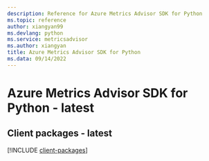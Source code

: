 ```yaml
---
description: Reference for Azure Metrics Advisor SDK for Python
ms.topic: reference
author: xiangyan99
ms.devlang: python
ms.service: metricsadvisor
ms.author: xiangyan
title: Azure Metrics Advisor SDK for Python
ms.data: 09/14/2022
---
```

# Azure Metrics Advisor SDK for Python - latest

## Client packages - latest
[!INCLUDE [client-packages](metrics-advisor-client-index.md)]